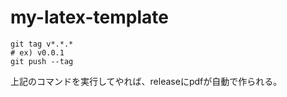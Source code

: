 # my-latex-template

```
git tag v*.*.*
# ex) v0.0.1
git push --tag
```
上記のコマンドを実行してやれば、releaseにpdfが自動で作られる。
